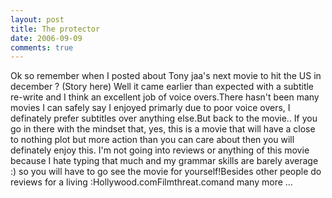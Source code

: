 ```yaml
---
layout: post
title: The protector
date: 2006-09-09
comments: true
---
```




Ok so remember when I posted about Tony jaa's next movie to hit the US in december ? (Story here) Well it came earlier than expected with a subtitle re-write and I think an excellent job of voice overs.There hasn't been many movies I can safely say I enjoyed primarly due to poor voice overs, I definately prefer subtitles over anything else.But back to the movie.. If you go in there with the mindset that, yes, this is a movie that will have a close to nothing plot but more action than you can care about then you will definately enjoy this. I'm not going into reviews or anything of this movie because I hate typing that much and my grammar skills are barely average :) so you will have to go see the movie for yourself!Besides other people do reviews for a living :Hollywood.comFilmthreat.comand many more ...



